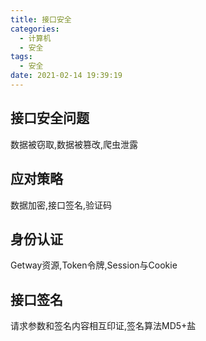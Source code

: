 ```yaml
---
title: 接口安全
categories:
  - 计算机
  - 安全
tags:
  - 安全
date: 2021-02-14 19:39:19
---
```


## 接口安全问题

数据被窃取,数据被篡改,爬虫泄露

## 应对策略

数据加密,接口签名,验证码

## 身份认证

Getway资源,Token令牌,Session与Cookie
<!--more-->

## 接口签名

请求参数和签名内容相互印证,签名算法MD5+盐